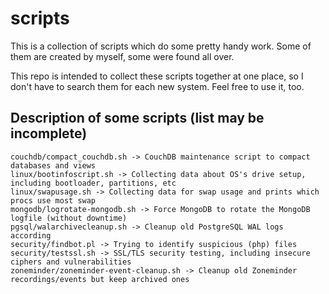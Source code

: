 # scripts
This is a collection of scripts which do some pretty handy work. 
Some of them are created by myself, some were found all over. 

This repo is intended to collect these scripts together at one place, so I don't have to search them for each new system. 
Feel free to use it, too. 

Description of some scripts (list may be incomplete)
--

```
couchdb/compact_couchdb.sh -> CouchDB maintenance script to compact databases and views
linux/bootinfoscript.sh -> Collecting data about OS's drive setup, including bootloader, partitions, etc
linux/swapusage.sh -> Collecting data for swap usage and prints which procs use most swap
mongodb/logrotate-mongodb.sh -> Force MongoDB to rotate the MongoDB logfile (without downtime)
pgsql/walarchivecleanup.sh -> Cleanup old PostgreSQL WAL logs according
security/findbot.pl -> Trying to identify suspicious (php) files
security/testssl.sh -> SSL/TLS security testing, including insecure ciphers and vulnerabilities
zoneminder/zoneminder-event-cleanup.sh -> Cleanup old Zoneminder recordings/events but keep archived ones
```
